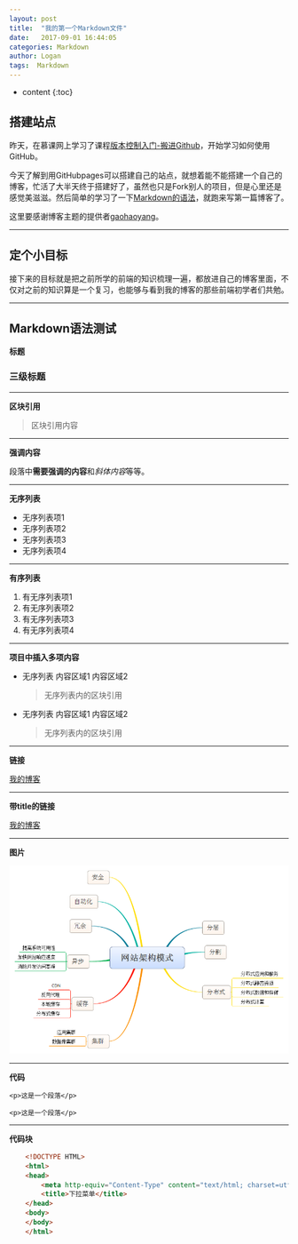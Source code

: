 ```yaml
---
layout: post
title:  "我的第一个Markdown文件"
date:   2017-09-01 16:44:05
categories: Markdown
author: Logan
tags:  Markdown
---
```


* content
{:toc}

## 搭建站点

昨天，在慕课网上学习了课程[版本控制入门-搬进Github](http://www.imooc.com/learn/390)，开始学习如何使用GitHub。

今天了解到用GitHubpages可以搭建自己的站点，就想着能不能搭建一个自己的博客，忙活了大半天终于搭建好了，虽然也只是Fork别人的项目，但是心里还是感觉美滋滋。然后简单的学习了一下[Markdown的语法](http://wowubuntu.com/markdown/basic.html)，就跑来写第一篇博客了。

这里要感谢博客主题的提供者[gaohaoyang](https://github.com/Gaohaoyang)。

***

## 定个小目标

接下来的目标就是把之前所学的前端的知识梳理一遍，都放进自己的博客里面，不仅对之前的知识算是一个复习，也能够与看到我的博客的那些前端初学者们共勉。

***




## Markdown语法测试

**标题**

### 三级标题

***

**区块引用**

> 区块引用内容

***

**强调内容**

段落中**需要强调的内容**和*斜体内容*等等。

***

**无序列表**

- 无序列表项1
- 无序列表项2
- 无序列表项3
- 无序列表项4

***

**有序列表**

1. 有无序列表项1
2. 有无序列表项2
3. 有无序列表项3
4. 有无序列表项4

***

**项目中插入多项内容**

- 无序列表
	内容区域1
	内容区域2
	> 无序列表内的区块引用
	
- 无序列表
	内容区域1
	内容区域2
	> 无序列表内的区块引用
	
***

**链接**

[我的博客](https://logan70.github.io/)

***

**带title的链接**

[我的博客](https://logan70.github.io/ "This is my blog")

***

**图片**

![This is a image](../images/2016-11-05/01.jpg "image's title")

***

**代码**

`<p>这是一个段落</p>`

	<p>这是一个段落</p>

***

**代码块**

```html
	<!DOCTYPE HTML>
	<html>
	<head>
		<meta http-equiv="Content-Type" content="text/html; charset=utf-8">
		<title>下拉菜单</title>
	</head>
	<body> 
	</body>
	</html>
```


